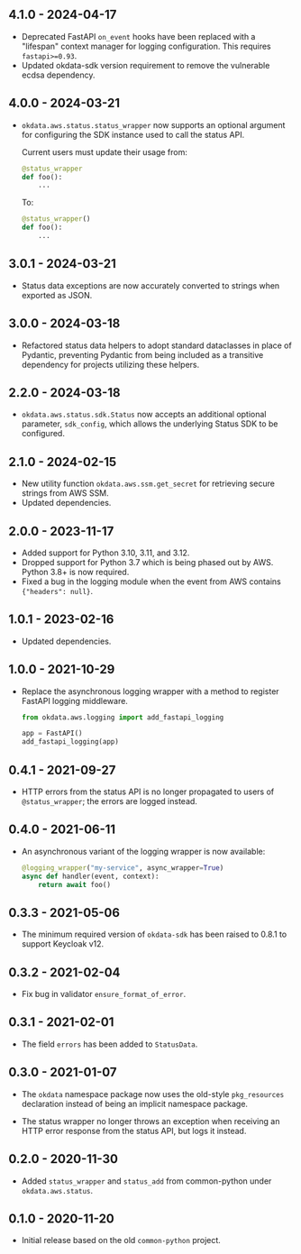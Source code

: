 ## 4.1.0 - 2024-04-17

* Deprecated FastAPI `on_event` hooks have been replaced with a "lifespan"
  context manager for logging configuration. This requires `fastapi>=0.93`.
* Updated okdata-sdk version requirement to remove the vulnerable ecdsa
  dependency.

## 4.0.0 - 2024-03-21

* `okdata.aws.status.status_wrapper` now supports an optional argument for
  configuring the SDK instance used to call the status API.

  Current users must update their usage from:

  ```python
  @status_wrapper
  def foo():
      ...
  ```

  To:

  ```python
  @status_wrapper()
  def foo():
      ...
  ```

## 3.0.1 - 2024-03-21

* Status data exceptions are now accurately converted to strings when exported
  as JSON.

## 3.0.0 - 2024-03-18

* Refactored status data helpers to adopt standard dataclasses in place of
  Pydantic, preventing Pydantic from being included as a transitive dependency
  for projects utilizing these helpers.

## 2.2.0 - 2024-03-18

* `okdata.aws.status.sdk.Status` now accepts an additional optional
  parameter, `sdk_config`, which allows the underlying Status SDK to
  be configured.

## 2.1.0 - 2024-02-15

* New utility function `okdata.aws.ssm.get_secret` for retrieving secure strings
  from AWS SSM.
* Updated dependencies.

## 2.0.0 - 2023-11-17

* Added support for Python 3.10, 3.11, and 3.12.
* Dropped support for Python 3.7 which is being phased out by AWS. Python 3.8+
  is now required.
* Fixed a bug in the logging module when the event from AWS contains
  `{"headers": null}`.

## 1.0.1 - 2023-02-16

* Updated dependencies.

## 1.0.0 - 2021-10-29

* Replace the asynchronous logging wrapper with a method to register
  FastAPI logging middleware.

  ```python
  from okdata.aws.logging import add_fastapi_logging

  app = FastAPI()
  add_fastapi_logging(app)
  ```

## 0.4.1 - 2021-09-27

* HTTP errors from the status API is no longer propagated to users of
  `@status_wrapper`; the errors are logged instead.

## 0.4.0 - 2021-06-11

* An asynchronous variant of the logging wrapper is now available:

  ```python
  @logging_wrapper("my-service", async_wrapper=True)
  async def handler(event, context):
      return await foo()
  ```

## 0.3.3 - 2021-05-06

* The minimum required version of `okdata-sdk` has been raised to 0.8.1 to
  support Keycloak v12.

## 0.3.2 - 2021-02-04

* Fix bug in validator `ensure_format_of_error`.

## 0.3.1 - 2021-02-01

* The field `errors` has been added to `StatusData`.

## 0.3.0 - 2021-01-07

* The `okdata` namespace package now uses the old-style `pkg_resources`
  declaration instead of being an implicit namespace package.

* The status wrapper no longer throws an exception when receiving an HTTP error
  response from the status API, but logs it instead.

## 0.2.0 - 2020-11-30

* Added `status_wrapper` and `status_add` from common-python under
  `okdata.aws.status`.

## 0.1.0 - 2020-11-20

* Initial release based on the old `common-python` project.
